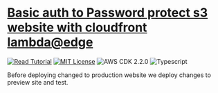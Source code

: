 # [Basic auth to Password protect s3 website with cloudfront lambda@edge](https://apoorv.blog/password-protect-s3-static-site/)

[![Read Tutorial](https://badgen.now.sh/badge/Read/Tutorial/purple)](https://apoorv.blog/password-protect-s3-static-site/)
[![MIT License](https://badgen.now.sh/badge/License/MIT/blue)](https://github.com/apoorvmote/cdk-examples/blob/master/License.md)
![AWS CDK 2.2.0](https://badgen.net/badge/aws-cdk/2.2.0/yellow)
![Typescript](https://badgen.net/badge/icon/typescript?icon=typescript&label)

Before deploying changed to production website we deploy changes to preview site and test.